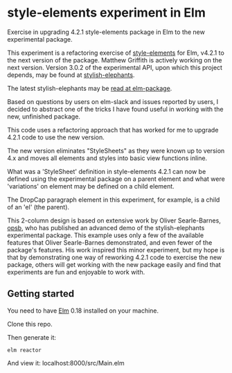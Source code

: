 # style-elements experiment in Elm

Exercise in upgrading 4.2.1 style-elements package in Elm to the new experimental package.

This experiment is a refactoring exercise of [style-elements](http://package.elm-lang.org/packages/mdgriffith/style-elements/4.2.1/Style) for Elm, v4.2.1 to the next version of the package.
Matthew Griffith is actively working on the next version.
Version 3.0.2 of the experimental API, upon which this project depends, may be found at [stylish-elephants](http://package.elm-lang.org/packages/mdgriffith/stylish-elephants/3.0.2).

The latest stylish-elephants may be [read at elm-package](http://package.elm-lang.org/packages/mdgriffith/stylish-elephants/latest/).

Based on questions by users on elm-slack and issues reported by users, I decided to abstract one of the tricks I have found useful in working with the new, unfinished package.

This code uses a refactoring approach that has worked for me to upgrade 4.2.1 code to use the new version.

The new version eliminates "StyleSheets" as they were known up to version 4.x and moves all elements and styles into basic view functions inline.

What was a 'StyleSheet' definition in style-elements 4.2.1 can now be defined using the experimental package on a parent element and what were 'variations' on element may be defined on a child element.

The DropCap paragraph element in this experiment, for example, is a child of an 'el' (the parent).

This 2-column design is based on extensive work by Oliver Searle-Barnes, [opsb](https://github.com/opsb/cv-elm), who has published an advanced demo of the stylish-elephants experimental package. This example uses only a few of the available features that Oliver Searle-Barnes demonstrated, and even fewer of the package's features. His work inspired this minor experiment, but my hope is that by demonstrating one way of reworking 4.2.1 code to exercise the new package, others will get working with the new package easily and find that experiments are fun and enjoyable to work with.

## Getting started

You need to have [Elm](http://elm-lang.org/) 0.18 installed on your machine.

Clone this repo.

Then generate it:

    elm reactor

And view it:
    localhost:8000/src/Main.elm
